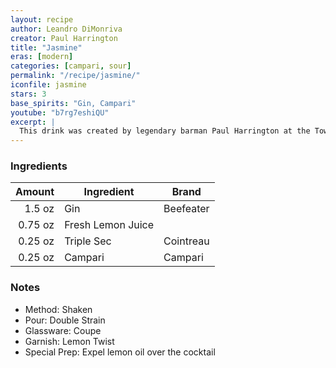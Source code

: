 ```yaml
---
layout: recipe
author: Leandro DiMonriva
creator: Paul Harrington
title: "Jasmine"
eras: [modern]
categories: [campari, sour]
permalink: "/recipe/jasmine/"
iconfile: jasmine
stars: 3
base_spirits: "Gin, Campari"
youtube: "b7rg7eshiQU"
excerpt: |
  This drink was created by legendary barman Paul Harrington at the Townhouse in Emeryville, CA in 1990. It’s named after his friend Matt Jasmin who was sitting at the bar with Harrington one day and asked him to “Make me something you’ve never made before.” The inspiration for this drink was the Pegu Club, a cocktail Harrington was a bit obsessed with. The drink gained more notoriety when Harrington included it in his book “Cocktails” which is now out of print and goes for about 75 bucks on eBay if you’re thinking about getting a copy.<br><br>When Harrington handed Jasmin the cocktail Jasmin took a sip and said: "Congratulations, you just invented Grapefruit Juice." Many years later Harrington would realize that he had been spelling the last name of his friend all wrong.
---
```


### Ingredients

|  Amount | Ingredient        | Brand     |
| ------: | ----------------- | --------- |
|  1.5 oz | Gin               | Beefeater |
| 0.75 oz | Fresh Lemon Juice |
| 0.25 oz | Triple Sec        | Cointreau |
| 0.25 oz | Campari           | Campari   |

### Notes

- Method: Shaken
- Pour: Double Strain
- Glassware: Coupe
- Garnish: Lemon Twist
- Special Prep: Expel lemon oil over the cocktail
